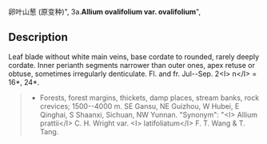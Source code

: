 卵叶山葱 (原变种)",
3a.**Allium ovalifolium var. ovalifolium**",

## Description
Leaf blade without white main veins, base cordate to rounded, rarely deeply cordate. Inner perianth segments narrower than outer ones, apex retuse or obtuse, sometimes irregularly denticulate. Fl. and fr. Jul--Sep. 2&lt;I&gt; n&lt;/I&gt; = 16*, 24*.

> * Forests, forest margins, thickets, damp places, stream banks, rock crevices; 1500--4000 m. SE Gansu, NE Guizhou, W Hubei, E Qinghai, S Shaanxi, Sichuan, NW Yunnan.
  "Synonym": "&lt;I&gt; Allium prattii&lt;/I&gt; C. H. Wright var. &lt;I&gt; latifoliatum&lt;/I&gt; F. T. Wang &amp; T. Tang.
